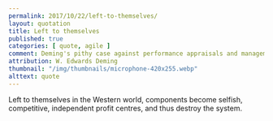 ```yaml
---
permalink: 2017/10/22/left-to-themselves/
layout: quotation
title: Left to themselves
published: true
categories: [ quote, agile ]
comment: Deming's pithy case against performance appraisals and management devoid of systems thinking.
attribution: W. Edwards Deming
thumbnail: "/img/thumbnails/microphone-420x255.webp"
alttext: quote
---
```


Left to themselves in the Western world, components become selfish, competitive, independent profit centres, and thus destroy the system.
